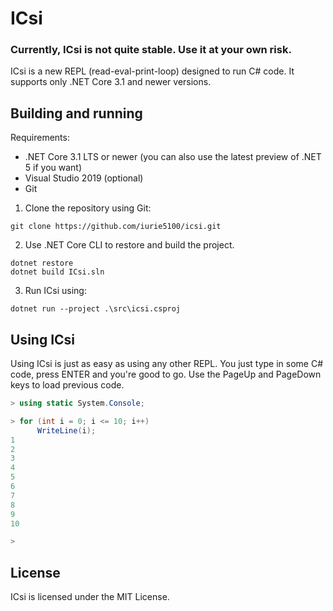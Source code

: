 # ICsi
### Currently, ICsi is not quite stable. Use it at your own risk.

ICsi is a new REPL (read-eval-print-loop) designed to run C# code. It supports only .NET Core 3.1 and newer versions.

## Building and running

Requirements:

* .NET Core 3.1 LTS or newer (you can also use the latest preview of .NET 5 if you want)
* Visual Studio 2019 (optional)
* Git


1. Clone the repository using Git:
```
git clone https://github.com/iurie5100/icsi.git
```

2. Use .NET Core CLI to restore and build the project.
```
dotnet restore
dotnet build ICsi.sln
```

3. Run ICsi using:
```
dotnet run --project .\src\icsi.csproj
```

## Using ICsi
Using ICsi is just as easy as using any other REPL. You just type in some C# code, press ENTER and you're good to go. Use the PageUp and PageDown keys to load previous code.

``` c#
> using static System.Console;

> for (int i = 0; i <= 10; i++)
      WriteLine(i);
1
2
3
4
5
6
7
8
9
10

> 
```

## License
ICsi is licensed under the MIT License.